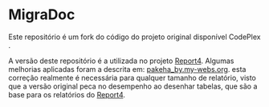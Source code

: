 MigraDoc
========

Este repositório é um fork do código do projeto original disponível CodePlex [](https://pdfsharp.codeplex.com).

A versão deste repositório é a utilizada no projeto [Report4](https://github.com/hesenger/Report4). Algumas
melhorias aplicadas foram a descrita em: [pakeha_by.my-webs.org](http://www.pakeha_by.my-webs.org/MigraDocFastTableRender.html).
esta correção realmente é necessária para qualquer tamanho de relatório, visto que a versão original peca
no desempenho ao desenhar tabelas, que são a base para os relatórios do [Report4](https://github.com/hesenger/Report4).

